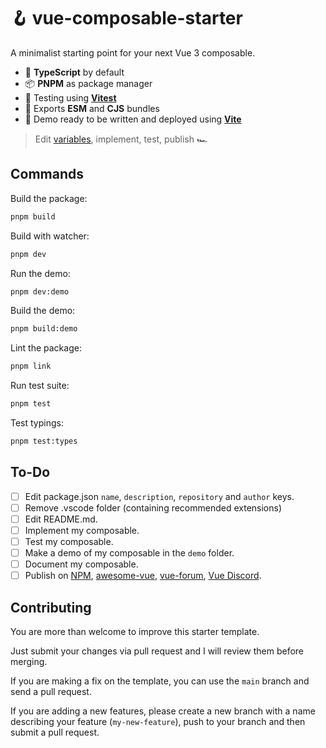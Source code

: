 # 🪝 vue-composable-starter

A minimalist starting point for your next Vue 3 composable.

- 🧩 **TypeScript** by default
- 📦 **PNPM** as package manager
- 🤹 Testing using [**Vitest**](https://vitest.dev)
- 🚚 Exports **ESM** and **CJS** bundles
- 📸 Demo ready to be written and deployed using [**Vite**](https://vitejs.dev)

> Edit [variables](#to-do), implement, test, publish 🏎

## Commands

Build the package:

```bash
pnpm build
```

Build with watcher:

```bash
pnpm dev
```

Run the demo:

```bash
pnpm dev:demo
```

Build the demo:

```bash
pnpm build:demo
```

Lint the package:

```bash
pnpm link
```

Run test suite:

```bash
pnpm test
```

Test typings:

```bash
pnpm test:types
```

## To-Do

- [ ] Edit package.json `name`, `description`, `repository` and `author` keys.
- [ ] Remove .vscode folder (containing recommended extensions)
- [ ] Edit README.md.
- [ ] Implement my composable.
- [ ] Test my composable.
- [ ] Make a demo of my composable in the `demo` folder.
- [ ] Document my composable.
- [ ] Publish on [NPM](npmjs.com), [awesome-vue](https://github.com/vuejs/awesome-vue), [vue-forum](https://forum.vuejs.org/), [Vue Discord](https://fr.vuejs.org/v2/guide/join.html).

## Contributing

You are more than welcome to improve this starter template.

Just submit your changes via pull request and I will review them before merging.

If you are making a fix on the template, you can use the `main` branch and send a pull request.

If you are adding a new features, please create a new branch with a name describing your feature (`my-new-feature`), push to your branch and then submit a pull request.
